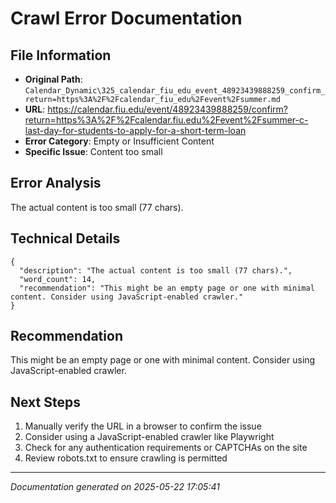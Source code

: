 # Crawl Error Documentation

## File Information
- **Original Path**: `Calendar_Dynamic\325_calendar_fiu_edu_event_48923439888259_confirm_return=https%3A%2F%2Fcalendar_fiu_edu%2Fevent%2Fsummer.md`
- **URL**: https://calendar.fiu.edu/event/48923439888259/confirm?return=https%3A%2F%2Fcalendar.fiu.edu%2Fevent%2Fsummer-c-last-day-for-students-to-apply-for-a-short-term-loan
- **Error Category**: Empty or Insufficient Content
- **Specific Issue**: Content too small

## Error Analysis
The actual content is too small (77 chars).

## Technical Details
```
{
  "description": "The actual content is too small (77 chars).",
  "word_count": 14,
  "recommendation": "This might be an empty page or one with minimal content. Consider using JavaScript-enabled crawler."
}
```

## Recommendation
This might be an empty page or one with minimal content. Consider using JavaScript-enabled crawler.

## Next Steps
1. Manually verify the URL in a browser to confirm the issue
2. Consider using a JavaScript-enabled crawler like Playwright
3. Check for any authentication requirements or CAPTCHAs on the site
4. Review robots.txt to ensure crawling is permitted

---
*Documentation generated on 2025-05-22 17:05:41*
